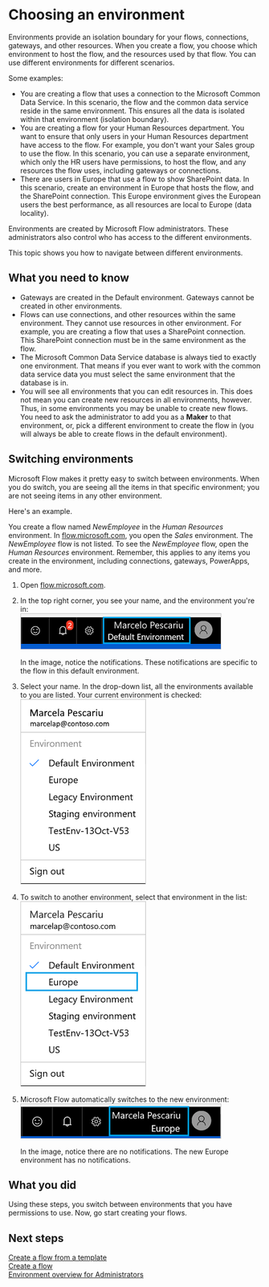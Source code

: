 <properties
    pageTitle="Switching environments when creating a Microsoft Flow | Microsoft Flow"
    description="How a maker uses different environments when creating a Microsoft Flow"
    services=""
    suite="flow"
    documentationCenter="na"
    authors="sunaysv"
    manager="anneta"
    editor=""
    tags=""/>

<tags
   ms.service="flow"
   ms.devlang="na"
   ms.topic="article"
   ms.tgt_pltfrm="na"
   ms.workload="na"
   ms.date="10/19/2016"
   ms.author="sunayv"/>

# Choosing an environment

Environments provide an isolation boundary for your flows, connections, gateways, and other resources. When you create a flow, you choose which environment to host the flow, and the resources used by that flow. You can use different environments for different scenarios. 

Some examples: 

- You are creating a flow that uses a connection to the Microsoft Common Data Service. In this scenario, the flow and the common data service reside in the same environment. This ensures all the data is isolated within that environment (isolation boundary).
- You are creating a flow for your Human Resources department. You want to ensure that only users in your Human Resources department have access to the flow. For example, you don't want your Sales group to use the flow. In this scenario, you can use a separate environment, which only the HR users have permissions, to host the flow, and any resources the flow uses, including gateways or connections. 
- There are users in Europe that use a flow to show SharePoint data. In this scenario, create an environment in Europe that hosts the flow, and the SharePoint connection. This Europe environment gives the European users the best performance, as all resources are local to Europe (data locality). 

Environments are created by Microsoft Flow administrators. These administrators also control who has access to the different environments. 

This topic shows you how to navigate between different environments. 

## What you need to know

- Gateways are created in the Default environment. Gateways cannot be created in other environments. 
- Flows can use connections, and other resources within the same environment. They cannot use resources in other environment. For example, you are creating a flow that uses a SharePoint connection. This SharePoint connection must be in the same environment as the flow. 
- The Microsoft Common Data Service database is always tied to exactly one environment. That means if you ever want to work with the common data service data you must select the same environment that the database is in. 
- You will see all environments that you can edit resources in. This does not mean you can create new resources in all environments, however. Thus, in some environments you may be unable to create new flows. You need to ask the administrator to add you as a **Maker** to that environment, or, pick a different environment to create the flow in (you will always be able to create flows in the default environment).

## Switching environments

Microsoft Flow makes it pretty easy to switch between environments. When you do switch, you are seeing all the items in that specific environment; you are not seeing items in any other environment. 

Here's an example. 

You create a flow named *NewEmployee* in the *Human Resources* environment. In [flow.microsoft.com](http://flow.microsoft.com), you open the *Sales* environment. The *NewEmployee* flow is not listed. To see the *NewEmployee* flow, open the *Human Resources* environment. Remember, this applies to any items you create in the environment, including connections, gateways, PowerApps, and more.

1. Open [flow.microsoft.com](http://flow.microsoft.com).
2. In the top right corner, you see your name, and the environment you're in:  
![](./media/environments-overview-maker/default-environment.png)

	In the image, notice the notifications. These notifications are specific to the flow in this default environment.

3. Select your name. In the drop-down list, all the environments available to you are listed. Your current environment is checked:  
![](./media/environments-overview-maker/all-environments.png)

4. To switch to another environment, select that environment in the list:  
![](./media/environments-overview-maker/select-europe.png)

5. Microsoft Flow automatically switches to the new environment:  
![](./media/environments-overview-maker/europe-environment.png)

	In the image, notice there are no notifications. The new Europe environment has no notifications. 


## What you did
Using these steps, you switch between environments that you have permissions to use. Now, go start creating your flows. 

## Next steps

[Create a flow from a template](get-started-logic-template.md)  
[Create a flow](get-started-logic-flow.md)  
[Environment overview for Administrators](environments-overview-admin.md)



